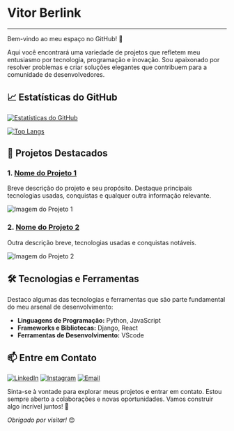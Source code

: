 # Vitor Berlink

---

Bem-vindo ao meu espaço no GitHub! 👋

Aqui você encontrará uma variedade de projetos que refletem meu entusiasmo por tecnologia, programação e inovação. Sou apaixonado por resolver problemas e criar soluções elegantes que contribuem para a comunidade de desenvolvedores.


## 📈 Estatísticas do GitHub

[![Estatísticas do GitHub](https://github-readme-stats.vercel.app/api?username=VitorBRLK&show_icons=true&count_private=true&hide=issues,contribs)](https://github.com/VitorBRLK)

[![Top Langs](https://github-readme-stats.vercel.app/api/top-langs/?username=VitorBRLK&layout=compact)](https://github.com/VitorBRLK)


## 🚀 Projetos Destacados

### 1. [Nome do Projeto 1](link_projeto_1)
   Breve descrição do projeto e seu propósito. Destaque principais tecnologias usadas, conquistas e qualquer outra informação relevante.

   ![Imagem do Projeto 1](link_imagem_projeto_1)

### 2. [Nome do Projeto 2](link_projeto_2)
   Outra descrição breve, tecnologias usadas e conquistas notáveis.

   ![Imagem do Projeto 2](link_imagem_projeto_2)

## 🛠️ Tecnologias e Ferramentas

Destaco algumas das tecnologias e ferramentas que são parte fundamental do meu arsenal de desenvolvimento:

- **Linguagens de Programação:** Python, JavaScript 
- **Frameworks e Bibliotecas:** Django, React
- **Ferramentas de Desenvolvimento:** VScode

## 📫 Entre em Contato

[![LinkedIn](https://img.shields.io/badge/-LinkedIn-blue?style=flat-square&logo=linkedin&logoColor=white&link=link_linkedin)](https://www.linkedin.com/in/vitor-berlink-santos-7b1a36185/)
[![Instagram](https://img.shields.io/badge/-Instagram-purple?style=flat-square&logo=instagram&logoColor=white&link=link_instagram)](https://www.instagram.com/vitorberlink/)
[![Email](https://img.shields.io/badge/-Email-red?style=flat-square&logo=gmail&logoColor=white&link=mailto:seu@email.com)](mailto:seu@email.com)

Sinta-se à vontade para explorar meus projetos e entrar em contato. Estou sempre aberto a colaborações e novas oportunidades. Vamos construir algo incrível juntos! 🌟

_Obrigado por visitar!_ 😊
